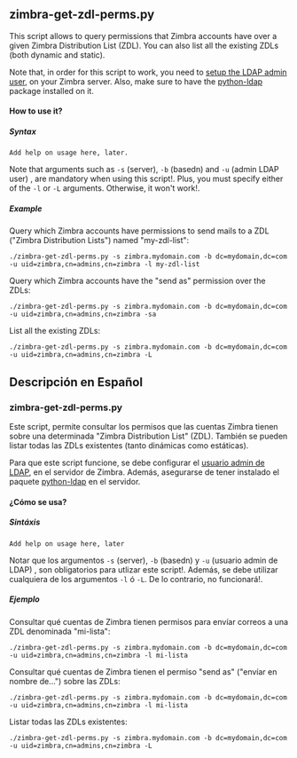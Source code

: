 
## zimbra-get-zdl-perms.py

This script allows to query permissions that Zimbra accounts have over a given 
Zimbra Distribution List (ZDL). You can also list all the existing ZDLs (both dynamic and static).  

Note that, in order for this script to work, you need to [setup the LDAP admin user](https://wiki.zimbra.com/wiki/Setting_zimbra_admin_password_in_LDAP), 
on your Zimbra server. Also, make sure to have the  [python-ldap](https://pypi.python.org/pypi/python-ldap/) package installed on it.     

#### How to use it?

##### Syntax

```
Add help on usage here, later. 
```
Note that arguments such as `-s` (server), `-b` (basedn) and `-u` (admin LDAP user) , are mandatory when using this script!. Plus, you must specify either 
of the `-l` or `-L` arguments. Otherwise, it won't work!.    

##### Example
Query which Zimbra accounts have permissions to send mails to a ZDL ("Zimbra Distribution Lists") named "my-zdl-list":
```
./zimbra-get-zdl-perms.py -s zimbra.mydomain.com -b dc=mydomain,dc=com -u uid=zimbra,cn=admins,cn=zimbra -l my-zdl-list
```
Query which Zimbra accounts have the "send as" permission over the ZDLs:
```
./zimbra-get-zdl-perms.py -s zimbra.mydomain.com -b dc=mydomain,dc=com -u uid=zimbra,cn=admins,cn=zimbra -sa
```
List all the existing ZDLs:
```
./zimbra-get-zdl-perms.py -s zimbra.mydomain.com -b dc=mydomain,dc=com -u uid=zimbra,cn=admins,cn=zimbra -L
```

## Descripción en Español

### zimbra-get-zdl-perms.py

Este script, permite consultar los permisos que las cuentas Zimbra tienen sobre una determinada "Zimbra Distribution List" (ZDL). También se 
pueden listar todas las ZDLs existentes (tanto dinámicas como estáticas).  

Para que este script funcione, se debe configurar el [usuario admin de LDAP](https://wiki.zimbra.com/wiki/Setting_zimbra_admin_password_in_LDAP), 
en el servidor de Zimbra. Además, asegurarse de tener instalado el paquete  [python-ldap](https://pypi.python.org/pypi/python-ldap/) en el servidor. 

#### ¿Cómo se usa?

##### Sintáxis
```
Add help on usage here, later
```
Notar que los argumentos `-s` (server), `-b` (basedn) y `-u` (usuario admin de LDAP) , son obligatorios para utlizar este script!. Además, se debe utilizar 
cualquiera de los argumentos `-l` ó `-L`. De lo contrario, no funcionará!.

##### Ejemplo
Consultar qué cuentas de Zimbra tienen permisos para envíar correos a una ZDL denominada "mi-lista":
```
./zimbra-get-zdl-perms.py -s zimbra.mydomain.com -b dc=mydomain,dc=com -u uid=zimbra,cn=admins,cn=zimbra -l mi-lista
```
Consultar qué cuentas de Zimbra tienen el permiso "send as" ("envíar en nombre de...") sobre las ZDLs:
```
./zimbra-get-zdl-perms.py -s zimbra.mydomain.com -b dc=mydomain,dc=com -u uid=zimbra,cn=admins,cn=zimbra -l mi-lista
```
Listar todas las ZDLs existentes:
```
./zimbra-get-zdl-perms.py -s zimbra.mydomain.com -b dc=mydomain,dc=com -u uid=zimbra,cn=admins,cn=zimbra -L
```
